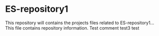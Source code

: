 # ES-repository1
This repository will contains the projects files related to ES-repository1...
This file contains repository information.
Test comment
test3
test
